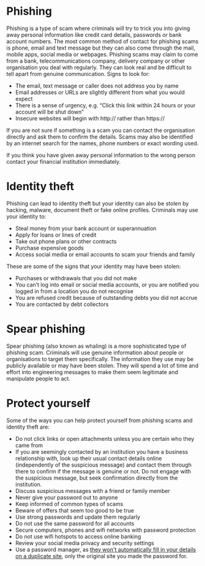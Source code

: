 # Phishing
Phishing is a type of scam where criminals will try to trick you into giving away personal information like credit card details, passwords or bank account numbers. The most common method of contact for phishing scams is phone, email and text message but they can also come through the mail, mobile apps, social media or webpages.
Phishing scams may claim to come from a bank, telecommunications company, delivery company or other organisation you deal with regularly. They can look real and be difficult to tell apart from genuine communication. Signs to look for:
- The email, text message or caller does not address you by name
- Email addresses or URLs are slightly different from what you would expect
- There is a sense of urgency, e.g. “Click this link within 24 hours or your account will be shut down”
- Insecure websites will begin with http:// rather than https://  

If you are not sure if something is a scam you can contact the organisation directly and ask them to confirm the details. Scams may also be identified by an internet search for the names, phone numbers or exact wording used. 

If you think you have given away personal information to the wrong person contact your financial institution immediately.

# Identity theft
Phishing can lead to identity theft but your identity can also be stolen by hacking, malware, document theft or fake online profiles. Criminals may use your identity to:
- Steal money from your bank account or superannuation
- Apply for loans or lines of credit
- Take out phone plans or other contracts
- Purchase expensive goods
- Access social media or email accounts to scam your friends and family

These are some of the signs that your identity may have been stolen:
- Purchases or withdrawals that you did not make
- You can’t log into email or social media accounts, or you are notified you logged in from a location you do not recognise
- You are refused credit because of outstanding debts you did not accrue 
- You are contacted by debt collectors

# Spear phishing
Spear phishing (also known as whaling) is a more sophisticated type of phishing scam. Criminals will use genuine information about people or organisations to target them specifically. The information they use may be publicly available or may have been stolen. They will spend a lot of time and effort into engineering messages to make them seem legitimate and manipulate people to act. 

# Protect yourself
Some of the ways you can help protect yourself from phishing scams and identity theft are:
- Do not click links or open attachments unless you are certain who they came from
- If you are seemingly contacted by an institution you have a business relationship with, look up their usual contact details online (independently of the suspicious message) and contact them through there to confirm if the message is genuine or not.  Do not engage with the suspicious message, but seek confirmation directly from the institution.
- Discuss suspicious messages with a friend or family member
- Never give your password out to anyone
- Keep informed of common types of scams 
- Beware of offers that seem too good to be true
- Use strong passwords and update them regularly
- Do not use the same password for all accounts
- Secure computers, phones and wifi networks with password protection
- Do not use wifi hotspots to access online banking
- Review your social media privacy and security settings
- Use a password manager, as [they won't automatically fill in your details on a duplicate site](https://www.pcmag.com/how-to/password-managers-youre-doing-it-wrong), only the original site you made the password for.
